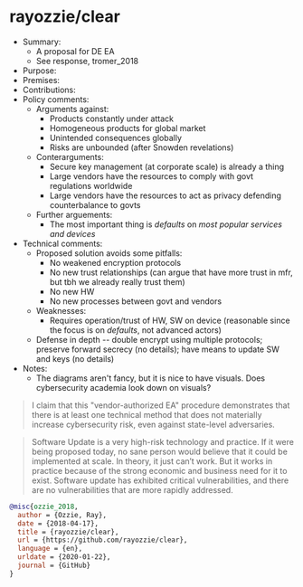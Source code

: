 # rayozzie/clear

- Summary:
  - A proposal for DE EA
  - See response, tromer_2018
- Purpose:
- Premises:
- Contributions:
- Policy comments:
  - Arguments against:
    - Products constantly under attack
    - Homogeneous products for global market
    - Unintended consequences globally
    - Risks are unbounded (after Snowden revelations)
  - Conterarguments:
    - Secure key management (at corporate scale) is already a thing
    - Large vendors have the resources to comply with govt regulations worldwide
    - Large vendors have the resources to act as privacy defending counterbalance to govts
  - Further arguements:
    - The most important thing is _defaults_ on _most popular services and devices_
- Technical comments:
  - Proposed solution avoids some pitfalls:
    - No weakened encryption protocols
    - No new trust relationships (can argue that have more trust in mfr, but tbh we already really trust them)
    - No new HW
    - No new processes between govt and vendors
  - Weaknesses:
    - Requires operation/trust of HW, SW on device (reasonable since the focus is on _defaults_, not advanced actors)
  - Defense in depth -- double encrypt using multiple protocols; preserve forward secrecy (no details); have means to
      update SW and keys (no details)
- Notes:
  - The diagrams aren't fancy, but it is nice to have visuals. Does cybersecurity academia look down on visuals?

>I claim that this "vendor-authorized EA" procedure demonstrates that there is at least one technical method that does
not materially increase cybersecurity risk, even against state-level adversaries.

>Software Update is a very high-risk technology and practice. If it were being proposed today, no sane person would
believe that it could be implemented at scale. In theory, it just can’t work. But it works in practice because of the
strong economic and business need for it to exist. Software update has exhibited critical vulnerabilities, and there are
no vulnerabilities that are more rapidly addressed.

```bib
@misc{ozzie_2018,
  author = {Ozzie, Ray},
  date = {2018-04-17},
  title = {rayozzie/clear},
  url = {https://github.com/rayozzie/clear},
  language = {en},
  urldate = {2020-01-22},
  journal = {GitHub}
}
```
